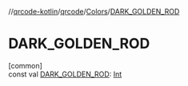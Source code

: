 //[qrcode-kotlin](../../../index.md)/[qrcode](../index.md)/[Colors](index.md)/[DARK_GOLDEN_ROD](-d-a-r-k_-g-o-l-d-e-n_-r-o-d.md)

# DARK_GOLDEN_ROD

[common]\
const val [DARK_GOLDEN_ROD](-d-a-r-k_-g-o-l-d-e-n_-r-o-d.md): [Int](https://kotlinlang.org/api/latest/jvm/stdlib/kotlin/-int/index.html)
